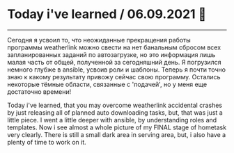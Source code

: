 # Today i've learned  / 06.09.2021 :pleading_face:
____

Сегодня я усвоил то, что неожиданные прекращения работы программы weatherlink можно свести на нет банальным сбросом всех запланированных заданий по автозагрузке, но это информация лишь малая часть от общей, полученной за сегодняшний день.
Я погрузился немного глубже в ansible, усвоив роли и шаблоны. Теперь я почти точно знаю к какому результату привожу сейчас свою программу. Остались некоторые тёмные области, связанные с 'подачей', но у меня еще достаточно времени!

Today i've learned, that you may overcome weatherlink accidental crashes by just releasing all of planned auto downloading tasks, but, that was just a little piece.
I went a little deeper with ansible, by understanding roles and templates. Now i see almost a whole picture of my FINAL stage of hometask very clearly. There is still a small dark area in serving area, but, i also have a plenty of time to work on it.